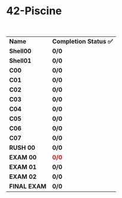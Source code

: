# 42-Piscine
<br>
<table>
 <tr>
  <td><b>Name</b></td>
  <td><b>Completion Status ✅</b></td>
 </tr>
 <tr>
  <td><b>Shell00</b></td>
  <td><b>0/0</b></td>
 </tr>
  <tr>
  <td><b>Shell01</b></td>
  <td><b>0/0</b></td>
 </tr>
 <tr>
  <td><b>C00</b></td>
  <td><b>0/0</b></td>
 </tr>
  <tr>
  <td><b>C01</b></td>
  <td><b>0/0</b></td>
 </tr>
  <tr>
  <td><b>C02</b></td>
  <td><b>0/0</b></td>
 </tr>
   <tr>
  <td><b>C03</b></td>
  <td><b>0/0</b></td>
 </tr>
   <tr>
  <td><b>C04</b></td>
  <td><b>0/0</b></td>
 </tr>
   <tr>
  <td><b>C05</b></td>
  <td><b>0/0</b></td>
 </tr>
   <tr>
  <td><b>C06</b></td>
  <td><b>0/0</b></td>
 </tr>
  <tr>
  <td><b>C07</b></td>
  <td><b>0/0</b></td>
 </tr>
   <tr>
  <td><b>RUSH 00</b></td>
  <td><b>0/0</b></td>
 </tr>
    <tr>
  <td><b>EXAM 00</b></td>
  <td><b style="color: red;">0/0</b></td>
 </tr>
     <tr>
  <td><b>EXAM 01</b></td>
  <td><b>0/0</b></td>
 </tr>
     <tr>
  <td><b>EXAM 02</b></td>
  <td><b>0/0</b></td>
 </tr>
     <tr>
  <td><b>FINAL EXAM</b></td>
  <td><b>0/0</b></td>
 </tr>
</table>
